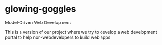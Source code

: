 # glowing-goggles
Model-Driven Web Development

This is a version of our project where we try to develop a web development portal to help non-webdevelopers to build web apps
